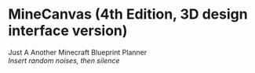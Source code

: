 MineCanvas (4th Edition, 3D design interface version)
===

Just A Another Minecraft Blueprint Planner
<br>
*Insert random noises, then silence*
